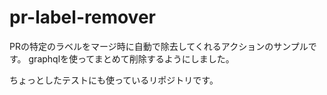 # pr-label-remover

PRの特定のラベルをマージ時に自動で除去してくれるアクションのサンプルです。
graphqlを使ってまとめて削除するようにしました。

ちょっとしたテストにも使っているリポジトリです。
